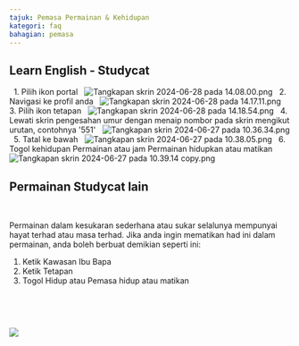 ```yaml
---
tajuk: Pemasa Permainan & Kehidupan
kategori: faq
bahagian: pemasa
---
```

## Learn English \- Studycat


 
1\. Pilih ikon portal
 
![Tangkapan skrin 2024-06-28 pada 14.08.00.png](https://help.Studycat.com/hc/article_attachments/34341801981977)
 
2\. Navigasi ke profil anda
 
![Tangkapan skrin 2024-06-28 pada 14.17.11.png](https://help.Studycat.com/hc/article_attachments/34341801989401)
 
 
3\. Pilih ikon tetapan
 
![Tangkapan skrin 2024-06-28 pada 14.18.54.png](https://help.Studycat.com/hc/article_attachments/34341801998361)
 
4\. Lewati skrin pengesahan umur dengan menaip nombor pada skrin mengikut urutan, contohnya '551'
 
![Tangkapan skrin 2024-06-27 pada 10.36.34.png](https://help.Studycat.com/hc/article_attachments/34277789492249)
 
5\. Tatal ke bawah
 
![Tangkapan skrin 2024-06-27 pada 10.38.05.png](https://help.Studycat.com/hc/article_attachments/34277789494937)
 
6\. Togol kehidupan Permainan atau jam Permainan hidupkan atau matikan
 
![Tangkapan skrin 2024-06-27 pada 10.39.14 copy.png](https://help.Studycat.com/hc/article_attachments/34277789497369)
 
 

## Permainan Studycat lain


 




Permainan dalam kesukaran sederhana atau sukar selalunya mempunyai hayat terhad atau masa terhad. Jika anda ingin mematikan had ini dalam permainan, anda boleh berbuat demikian seperti ini:


1. Ketik Kawasan Ibu Bapa
2. Ketik Tetapan
3. Togol Hidup atau Pemasa hidup atau matikan


 


 


![](https://help.Studycat.com/hc/article_attachments/27187505863193)